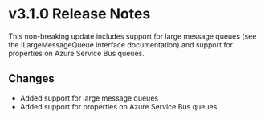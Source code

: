 # v3.1.0 Release Notes

This non-breaking update includes support for large message queues (see the ILargeMessageQueue interface documentation) and support for properties on Azure Service
Bus queues.

## Changes

* Added support for large message queues
* Added support for properties on Azure Service Bus queues